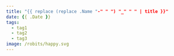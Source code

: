 ```yaml
---
title: "{{ replace (replace .Name "-" " ") "_" " " | title }}"
date: {{ .Date }}
tags:
  - tag1
  - tag2
  - tag3
image: /robits/happy.svg
---
```


